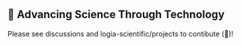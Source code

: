## 🚀 Advancing Science Through Technology
Please see discussions and logia-scientific/projects to contibute (🩷)!
